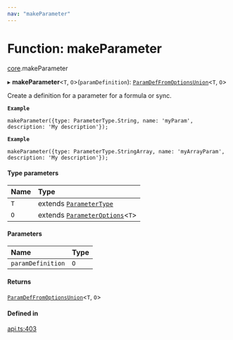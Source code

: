 ```yaml
---
nav: "makeParameter"
---
```

# Function: makeParameter

[core](../modules/core.md).makeParameter

▸ **makeParameter**<`T`, `O`\>(`paramDefinition`): [`ParamDefFromOptionsUnion`](../types/core.ParamDefFromOptionsUnion.md)<`T`, `O`\>

Create a definition for a parameter for a formula or sync.

**`Example`**

```
makeParameter({type: ParameterType.String, name: 'myParam', description: 'My description'});
```

**`Example`**

```
makeParameter({type: ParameterType.StringArray, name: 'myArrayParam', description: 'My description'});
```

#### Type parameters

| Name | Type |
| :------ | :------ |
| `T` | extends [`ParameterType`](../enums/core.ParameterType.md) |
| `O` | extends [`ParameterOptions`](../types/core.ParameterOptions.md)<`T`\> |

#### Parameters

| Name | Type |
| :------ | :------ |
| `paramDefinition` | `O` |

#### Returns

[`ParamDefFromOptionsUnion`](../types/core.ParamDefFromOptionsUnion.md)<`T`, `O`\>

#### Defined in

[api.ts:403](https://github.com/coda/packs-sdk/blob/main/api.ts#L403)
